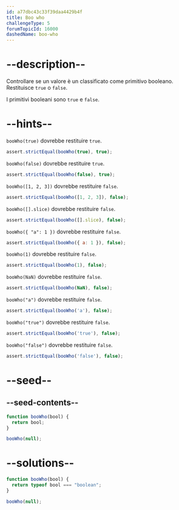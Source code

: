 ```yaml
---
id: a77dbc43c33f39daa4429b4f
title: Boo who
challengeType: 5
forumTopicId: 16000
dashedName: boo-who
---
```


# --description--

Controllare se un valore è un classificato come primitivo booleano. Restituisce `true` o `false`.

I primitivi booleani sono `true` e `false`.

# --hints--

`booWho(true)` dovrebbe restituire `true`.

```js
assert.strictEqual(booWho(true), true);
```

`booWho(false)` dovrebbe restituire `true`.

```js
assert.strictEqual(booWho(false), true);
```

`booWho([1, 2, 3])` dovrebbe restituire `false`.

```js
assert.strictEqual(booWho([1, 2, 3]), false);
```

`booWho([].slice)` dovrebbe restituire `false`.

```js
assert.strictEqual(booWho([].slice), false);
```

`booWho({ "a": 1 })` dovrebbe restituire `false`.

```js
assert.strictEqual(booWho({ a: 1 }), false);
```

`booWho(1)` dovrebbe restituire `false`.

```js
assert.strictEqual(booWho(1), false);
```

`booWho(NaN)` dovrebbe restituire `false`.

```js
assert.strictEqual(booWho(NaN), false);
```

`booWho("a")` dovrebbe restituire `false`.

```js
assert.strictEqual(booWho('a'), false);
```

`booWho("true")` dovrebbe restituire `false`.

```js
assert.strictEqual(booWho('true'), false);
```

`booWho("false")` dovrebbe restituire `false`.

```js
assert.strictEqual(booWho('false'), false);
```

# --seed--

## --seed-contents--

```js
function booWho(bool) {
  return bool;
}

booWho(null);
```

# --solutions--

```js
function booWho(bool) {
  return typeof bool === "boolean";
}

booWho(null);
```
